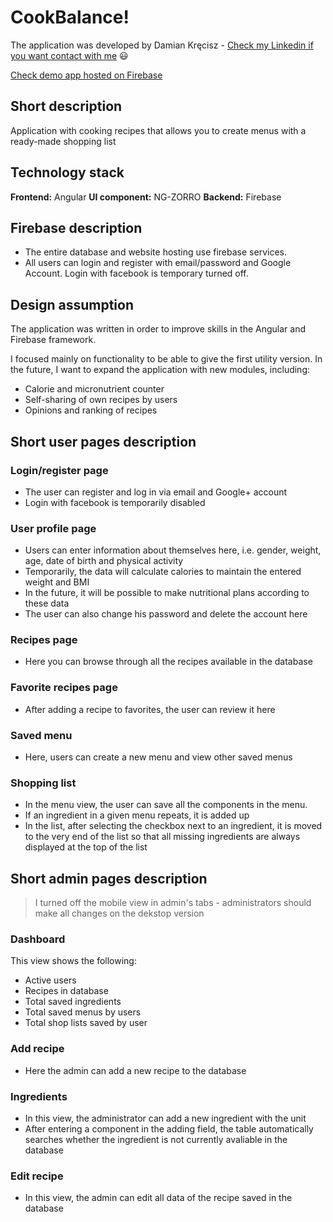 # CookBalance!

The application was developed by Damian Kręcisz - [Check my Linkedin if you want contact with me](https://www.linkedin.com/in/damiankrecisz/) :smiley:

[Check demo app hosted on Firebase](https://cookbalance-41649.web.app/)


## Short description
Application with cooking recipes that allows you to create menus with a ready-made shopping list



## Technology stack 

**Frontend:** Angular
**UI component:** NG-ZORRO
**Backend:** Firebase

## Firebase description

- The entire database and website hosting use firebase services.
- All users can login and register with email/password and Google Account. Login with facebook is temporary turned off.

## Design assumption

The application was written in order to improve skills in the Angular and Firebase framework.

 I focused mainly on functionality to be able to give the first utility version. In the future, I want to expand the application with new modules, including:
 - Calorie and micronutrient counter
 - Self-sharing of own recipes by users
 - Opinions and ranking of recipes

## Short user pages description

### Login/register page

 - The user can register and log in via email and Google+ account
 - Login with facebook is temporarily disabled
 
### User profile page
 - Users can enter information about themselves here, i.e. gender, weight, age, date of birth and physical activity
 - Temporarily, the data will calculate calories to maintain the entered weight and BMI
 - In the future, it will be possible to make nutritional plans according to these data
 - The user can also change his password and delete the account here

### Recipes page

 - Here you can browse through all the recipes available in the database

### Favorite recipes page

 - After adding a recipe to favorites, the user can review it here

### Saved menu

 - Here, users can create a new menu and view other saved menus

### Shopping list

 - In the menu view, the user can save all the components in the menu.
 - If an ingredient in a given menu repeats, it is added up
 - In the list, after selecting the checkbox next to an ingredient, it is moved to the very end of the list so that all missing ingredients are always displayed at the top of the list


## Short admin pages description

> I turned off the mobile view in admin's tabs - administrators should make all changes on the dekstop version

### Dashboard

This view shows the following:

 - Active users
 - Recipes in database
 - Total saved ingredients
 - Total saved menus by users
 - Total shop lists saved by user
 
### Add recipe

 - Here the admin can add a new recipe to the database

### Ingredients

 - In this view, the administrator can add a new ingredient with the unit
 - After entering a component in the adding field, the table automatically searches whether the ingredient is not currently avaliable in the database

### Edit recipe

 - In this view, the admin can edit all data of the recipe saved in the database
